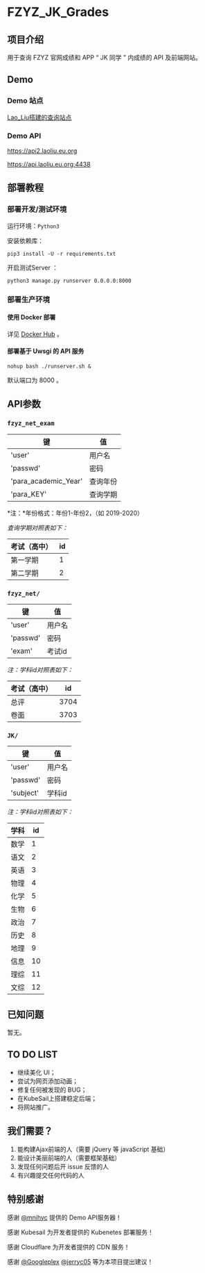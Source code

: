 # FZYZ_JK_Grades

## 项目介绍

用于查询 FZYZ 官网成绩和 APP “ JK 同学 ” 内成绩的 API 及前端网站。

## Demo

### Demo 站点

[Lao_Liu搭建的查询站点](https://grade.laoliu.eu.org)

### Demo API

https://api2.laoliu.eu.org

https://api.laoliu.eu.org:4438

## 部署教程

### 部署开发/测试环境

运行环境：`Python3`

安装依赖库：

```shell
pip3 install -U -r requirements.txt
```

开启测试Server ：
```shell
python3 manage.py runserver 0.0.0.0:8000
```

### 部署生产环境

#### 使用 Docker 部署

详见 [Docker Hub](https://hub.docker.com/r/laoliu233/fzyz_jk_grades_api) 。

#### 部署基于 Uwsgi 的 API 服务

`nohup bash ./runserver.sh &`

默认端口为 8000 。

## API参数

### `fzyz_net_exam`
|键       |值     |
|-        |-      |
|'user'   |用户名 |
|'passwd' |密码   |
|'para_academic_Year'|查询年份 |
|'para_KEY'|查询学期 |

*注：*年份格式：年份1-年份2，（如 2019-2020）

*查询学期对照表如下：*


| 考试（高中） | id   |
| ------------ | ---- |
| 第一学期     | 1    |
| 第二学期     | 2    |

### `fzyz_net/`
|键       |值     |
|-        |-      |
|'user'   |用户名 |
|'passwd' |密码   |
|'exam'   |考试id |

*注：学科id对照表如下：*


|考试（高中） |id|
|-            |- |
|总评         |3704|
|卷面         |3703|

### `JK/`

|键         |值     |
|-          |-      |
|'user'     |用户名 |
|'passwd'   |密码   |
|'subject'  |学科id |

*注：学科id对照表如下：*

|学科|id|
|-   |- |
|数学|1 |
|语文|2 |
|英语|3 |
|物理|4 |
|化学|5 |
|生物|6 |
|政治|7 |
|历史|8 |
|地理|9 |
|信息|10|
|理综|11|
|文综|12|

## 已知问题

暂无。

## TO DO LIST

- 继续美化 UI；
- 尝试为网页添加动画；
- 修复任何被发现的 BUG；
- 在KubeSail上搭建稳定后端；
- 将网站推广。

## 我们需要？

1.  能构建Ajax前端的人（需要 jQuery 等 javaScript 基础）
2.  能设计美丽前端的人（需要框架基础）
4.  发现任何问题后开 issue 反馈的人
5.  有兴趣提交任何代码的人

## 特别感谢

感谢 [@mnihyc](https://github.com/mnihyc) 提供的 Demo API服务器！

感谢 Kubesail 为开发者提供的 Kubenetes 部署服务！

感谢 Cloudflare 为开发者提供的 CDN 服务！

感谢 [@Googleplex](https://github.com/y-young) [@jerryc05](https://github.com/jerryc05) 等为本项目提出建议！